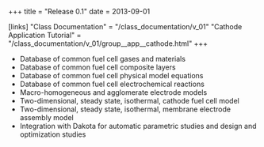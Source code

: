 +++
title = "Release 0.1"
date = 2013-09-01

[links]
    "Class Documentation" = "/class_documentation/v_01"
    "Cathode Application Tutorial" = "/class_documentation/v_01/group__app__cathode.html"
+++

* Database of common fuel cell gases and materials
* Database of common fuel cell composite layers
* Database of common fuel cell physical model equations
* Database of common fuel cell electrochemical reactions
* Macro-homogeneous and agglomerate electrode models
* Two-dimensional, steady state, isothermal, cathode fuel cell model
* Two-dimensional, steady state, isothermal, membrane electrode assembly model
* Integration with Dakota for automatic parametric studies and design and optimization studies
